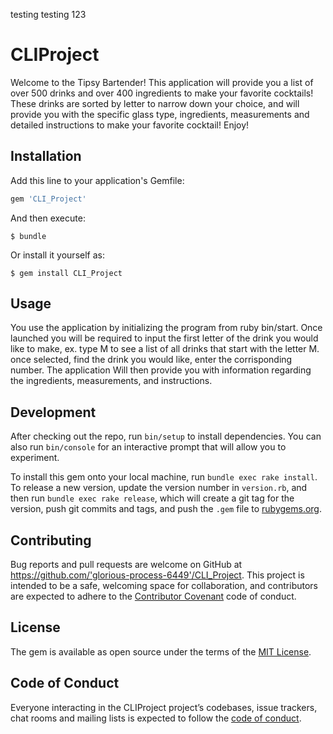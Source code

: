testing testing 123
# CLIProject

Welcome to the Tipsy Bartender! This application will provide you a list of over 500 drinks and over 400 ingredients to make your favorite cocktails! These drinks are sorted by letter to narrow down your choice, and will provide you with the specific glass type, ingredients, measurements and detailed instructions to make your favorite cocktail! Enjoy!

## Installation

Add this line to your application's Gemfile:

```ruby
gem 'CLI_Project'
```

And then execute:

    $ bundle

Or install it yourself as:

    $ gem install CLI_Project

## Usage

You use the application by initializing the program from ruby bin/start. Once launched you will be required to input the first letter of the drink you would like to make, ex. type M to see a list of all drinks that start with the letter M. once selected, find the drink you would like, enter the corrisponding number. The application Will then provide you with information regarding the ingredients, measurements, and instructions.

## Development

After checking out the repo, run `bin/setup` to install dependencies. You can also run `bin/console` for an interactive prompt that will allow you to experiment.

To install this gem onto your local machine, run `bundle exec rake install`. To release a new version, update the version number in `version.rb`, and then run `bundle exec rake release`, which will create a git tag for the version, push git commits and tags, and push the `.gem` file to [rubygems.org](https://rubygems.org).

## Contributing

Bug reports and pull requests are welcome on GitHub at https://github.com/'glorious-process-6449'/CLI_Project. This project is intended to be a safe, welcoming space for collaboration, and contributors are expected to adhere to the [Contributor Covenant](http://contributor-covenant.org) code of conduct.

## License

The gem is available as open source under the terms of the [MIT License](https://opensource.org/licenses/MIT).

## Code of Conduct

Everyone interacting in the CLIProject project’s codebases, issue trackers, chat rooms and mailing lists is expected to follow the [code of conduct](https://github.com/'glorious-process-6449'/CLI_Project/blob/master/CODE_OF_CONDUCT.md).
